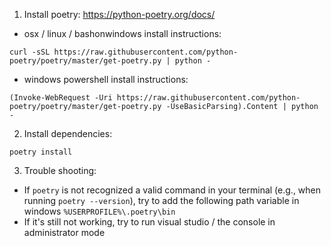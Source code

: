 1. Install poetry: https://python-poetry.org/docs/ 

* osx / linux / bashonwindows install instructions:
```
curl -sSL https://raw.githubusercontent.com/python-poetry/poetry/master/get-poetry.py | python -
```
* windows powershell install instructions:
```
(Invoke-WebRequest -Uri https://raw.githubusercontent.com/python-poetry/poetry/master/get-poetry.py -UseBasicParsing).Content | python -
```

2. Install dependencies: 
```
poetry install
```

3. Trouble shooting:
* If `poetry` is not recognized a valid command in your terminal (e.g., when running `poetry --version`), try to add the following path variable in windows `%USERPROFILE%\.poetry\bin`
* If it's still not working, try to run visual studio / the console in administrator mode